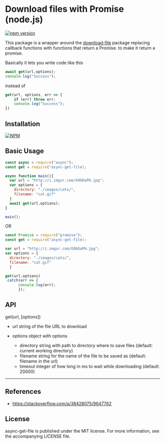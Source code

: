 # Download files with Promise (node.js)

[![npm version](https://badge.fury.io/js/async-get-file.svg)](https://badge.fury.io/js/async-get-file)

This package is a wrapper around the [download-file](https://www.npmjs.com/package/download-file) package replacing callback functions with functions that return a Promise.
to make it return a promise.

Basically it lets you write code like this
```javascript
await get(url,options);
console.log("Success");
```
instead of
```javascript
get(url, options, err => {
    if (err) throw err;
    console.log("Success");
}) 
```

## Installation

[![NPM](https://nodei.co/npm/async-get-file.png)](https://nodei.co/npm/async-get-file/)

## Basic Usage

```javascript
const async = require("async");
const get = require("async-get-file);

async function main(){
  var url = "http://i.imgur.com/G9bDaPH.jpg";
  var options = {
    directory: "./images/cats/",
    filename: "cat.gif"
  }
  await get(url,options);
}

main();
```

OR

```javascript
const Promise = require("promise");
const get = require("async-get-file);

var url = "http://i.imgur.com/G9bDaPH.jpg";
var options = {
  directory: "./images/cats/",
  filename: "cat.gif"
  }

get(url,options)
.catch(err => {
      console.log(err);
      });
```

## API

get(url, [options])

- url string of the file URL to download

- options object with options

  - directory string with path to directory where to save files (default: current working directory)
  - filename string for the name of the file to be saved as (default: filename in the url)
  - timeout integer of how long in ms to wait while downloading (default: 20000)

---

## References

- <https://stackoverflow.com/a/38428075/9647762>

## License

async-get-file is published under the MIT license. For more information, see the accompanying LICENSE file.

